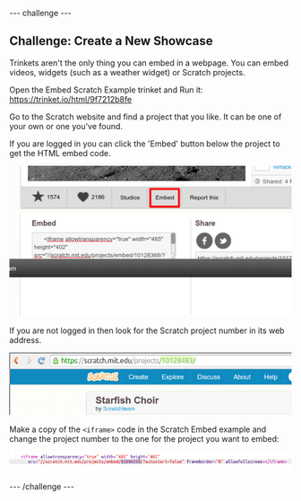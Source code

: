 \--- challenge \---

## Challenge: Create a New Showcase

Trinkets aren't the only thing you can embed in a webpage. You can embed videos, widgets (such as a weather widget) or Scratch projects.

Open the Embed Scratch Example trinket and Run it: <https://trinket.io/html/9f7212b8fe>

Go to the Scratch website and find a project that you like. It can be one of your own or one you've found.

If you are logged in you can click the 'Embed' button below the project to get the HTML embed code.

![स्क्रीनशॉट](images/scratch-embed.png)

If you are not logged in then look for the Scratch project number in its web address.

![स्क्रीनशॉट](images/scratch-project-number.png)

Make a copy of the `<iframe>` code in the Scratch Embed example and change the project number to the one for the project you want to embed:

![स्क्रीनशॉट](images/scratch-iframe.png)

\--- /challenge \---